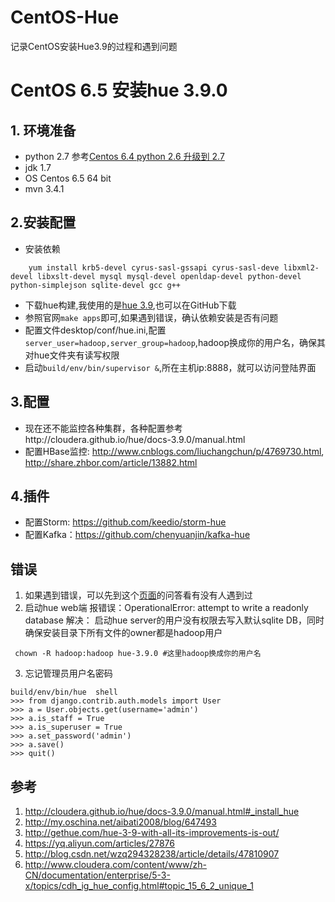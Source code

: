 # CentOS-Hue
记录CentOS安装Hue3.9的过程和遇到问题

# CentOS 6.5 安装hue 3.9.0
## 1. 环境准备
- python 2.7
参考[Centos 6.4 python 2.6 升级到 2.7](http://blog.csdn.net/jcjc918/article/details/11022345)
- jdk 1.7
- OS Centos 6.5 64 bit
- mvn 3.4.1

## 2.安装配置
- 安装依赖
```shell
	yum install krb5-devel cyrus-sasl-gssapi cyrus-sasl-deve libxml2-devel libxslt-devel mysql mysql-devel openldap-devel python-devel python-simplejson sqlite-devel gcc g++
```
- 下载hue构建,我使用的是[hue 3.9](http://gethue.com/hue-3-9-with-all-its-improvements-is-out/),也可以在GitHub下载
- 参照官网`make apps`即可,如果遇到错误，确认依赖安装是否有问题
- 配置文件desktop/conf/hue.ini,配置 `server_user=hadoop,server_group=hadoop`,hadoop换成你的用户名，确保其对hue文件夹有读写权限
- 启动`build/env/bin/supervisor &`,所在主机ip:8888，就可以访问登陆界面

## 3.配置
- 现在还不能监控各种集群，各种配置参考http://cloudera.github.io/hue/docs-3.9.0/manual.html
- 配置HBase监控: http://www.cnblogs.com/liuchangchun/p/4769730.html, http://share.zhbor.com/article/13882.html

## 4.插件
- 配置Storm: https://github.com/keedio/storm-hue
- 配置Kafka：https://github.com/chenyuanjin/kafka-hue


## 错误
1. 如果遇到错误，可以先到这个[页面](http://gethue.com/hue-3-9-with-all-its-improvements-is-out/)的问答看有没有人遇到过
2. 启动hue web端 报错误：OperationalError: attempt to write a readonly database
解决：
启动hue server的用户没有权限去写入默认sqlite DB，同时确保安装目录下所有文件的owner都是hadoop用户
```shell
 chown -R hadoop:hadoop hue-3.9.0 #这里hadoop换成你的用户名
```
3. 忘记管理员用户名密码
```shell
build/env/bin/hue  shell
>>> from django.contrib.auth.models import User
>>> a = User.objects.get(username='admin')
>>> a.is_staff = True
>>> a.is_superuser = True
>>> a.set_password('admin')
>>> a.save()
>>> quit()
```


## 参考
1. http://cloudera.github.io/hue/docs-3.9.0/manual.html#_install_hue
2. http://my.oschina.net/aibati2008/blog/647493
3. http://gethue.com/hue-3-9-with-all-its-improvements-is-out/
4. https://yq.aliyun.com/articles/27876
5. http://blog.csdn.net/wzq294328238/article/details/47810907
6. http://www.cloudera.com/content/www/zh-CN/documentation/enterprise/5-3-x/topics/cdh_ig_hue_config.html#topic_15_6_2_unique_1




